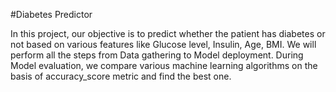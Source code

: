 #Diabetes Predictor

In this project, our objective is to predict whether the patient has diabetes or not based on various features like Glucose level, Insulin, Age, BMI.
We will perform all the steps from Data gathering to Model deployment. During Model evaluation, 
we compare various machine learning algorithms on the basis of accuracy_score metric and find the best one.
